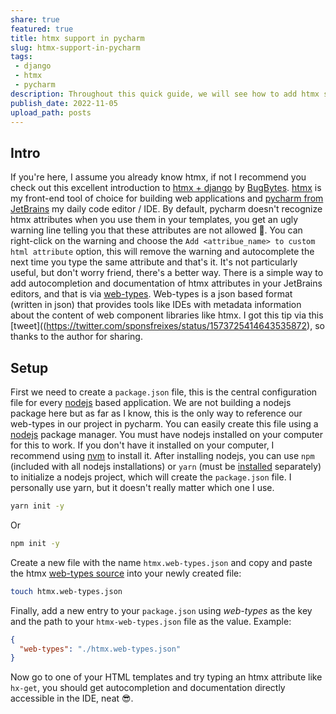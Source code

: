 ```yaml
---
share: true
featured: true
title: htmx support in pycharm
slug: htmx-support-in-pycharm
tags:
 - django
 - htmx
 - pycharm
description: Throughout this quick guide, we will see how to add htmx support (documentation and autocompletion) in pycharm.
publish_date: 2022-11-05
upload_path: posts
---
```


## Intro

If you're here, I assume you already know htmx, if not I recommend you check out this excellent introduction to [htmx + django](https://www.youtube.com/watch?v=Ula0c_rZ6gk) by [BugBytes](https://www.bugbytes.io/).
[htmx](https://htmx.org/) is my front-end tool of choice for building web applications and [pycharm from JetBrains](https://www.jetbrains.com/pycharm/) my daily code editor / IDE. By default, pycharm doesn't recognize htmx attributes when you use them in your templates, you get an ugly warning line telling you that these attributes are not allowed 🙁. You can right-click on the warning and choose the `Add <attribue_name> to custom html attribute` option, this will remove the warning and autocomplete the next time you type the same attribute and that's it. It's not particularly useful, but don't worry friend, there's a better way.
There is a simple way to add autocompletion and documentation of htmx attributes in your JetBrains editors, and that is via [web-types](https://github.com/JetBrains/web-types#web-types). Web-types is a json based format (written in json) that provides tools like IDEs with metadata information about the content of web component libraries like htmx.
I got this tip via this [tweet]((https://twitter.com/sponsfreixes/status/1573725414643535872), so thanks to the author for sharing.
  

## Setup

First we need to create a `package.json` file, this is the central configuration file for every [nodejs](https://nodejs.org/en/) based application. We are not building a nodejs package here but as far as I know, this is the only way to reference our web-types in our project in pycharm.
You can easily create this file using a [nodejs](https://nodejs.org/en/) package manager. You must have nodejs installed on your computer for this to work. If you don't have it installed on your computer, I recommend using [nvm](https://github.com/nvm-sh/nvm) to install it. After installing nodejs, you can use `npm` (included with all nodejs installations) or `yarn` (must be [installed](https://yarnpkg.com/getting-started/install) separately) to initialize a nodejs project, which will create the `package.json` file.
I personally use yarn, but it doesn't really matter which one I use.
  
```sh  
yarn init -y  
```  

Or 

```sh  
npm init -y  
```  
  
Create a new file with the name `htmx.web-types.json` and copy and paste the htmx [web-types source](https://github.com/bigskysoftware/htmx/blob/master/editors/jetbrains/htmx.web-types.json) into your newly created file:  
  
```sh  
touch htmx.web-types.json
```  
  
Finally, add a new entry to your `package.json` using *web-types* as the key and the path to your `htmx-web-types.json` file as the value. 
Example:
  
```json  
{  
  "web-types": "./htmx.web-types.json"
}  
```  
  
Now go to one of your HTML templates and try typing an htmx attribute like `hx-get`, you should get autocompletion and documentation directly accessible in the IDE, neat 😎.
